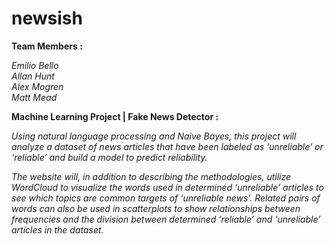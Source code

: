 # newsish

**Team Members :**

_Emilio Bello_ <br>
_Allan Hunt_ <br>
_Alex Mogren_ <br>
_Matt Mead_

**Machine Learning Project | Fake News Detector :**

_Using natural language processing and Naive Bayes, this project will analyze a dataset of news articles that have been labeled as ‘unreliable’ or ‘reliable’ and build a model to predict reliability._

_The website will, in addition to describing the methodologies, utilize WordCloud to visualize the words used in determined ‘unreliable’ articles to see which topics are common targets of ‘unreliable news’. Related pairs of words can also be used in scatterplots to show relationships between frequencies and the division between determined ‘reliable’ and ‘unreliable’ articles in the dataset._
